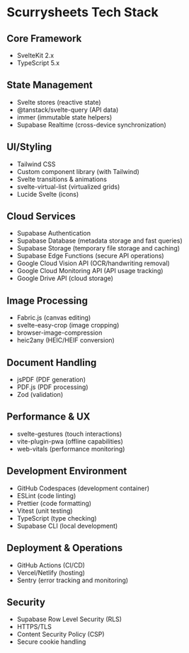 # Scurrysheets Tech Stack

## Core Framework
- SvelteKit 2.x
- TypeScript 5.x

## State Management
- Svelte stores (reactive state)
- @tanstack/svelte-query (API data)
- immer (immutable state helpers)
- Supabase Realtime (cross-device synchronization)

## UI/Styling
- Tailwind CSS
- Custom component library (with Tailwind)
- Svelte transitions & animations
- svelte-virtual-list (virtualized grids)
- Lucide Svelte (icons)

## Cloud Services
- Supabase Authentication
- Supabase Database (metadata storage and fast queries)
- Supabase Storage (temporary file storage and caching)
- Supabase Edge Functions (secure API operations)
- Google Cloud Vision API (OCR/handwriting removal)
- Google Cloud Monitoring API (API usage tracking)
- Google Drive API (cloud storage)

## Image Processing
- Fabric.js (canvas editing)
- svelte-easy-crop (image cropping)
- browser-image-compression
- heic2any (HEIC/HEIF conversion)

## Document Handling
- jsPDF (PDF generation)
- PDF.js (PDF processing)
- Zod (validation)

## Performance & UX
- svelte-gestures (touch interactions)
- vite-plugin-pwa (offline capabilities) 
- web-vitals (performance monitoring)

## Development Environment
- GitHub Codespaces (development container)
- ESLint (code linting)
- Prettier (code formatting)
- Vitest (unit testing)
- TypeScript (type checking)
- Supabase CLI (local development)

## Deployment & Operations
- GitHub Actions (CI/CD)
- Vercel/Netlify (hosting)
- Sentry (error tracking and monitoring)

## Security
- Supabase Row Level Security (RLS)
- HTTPS/TLS
- Content Security Policy (CSP)
- Secure cookie handling